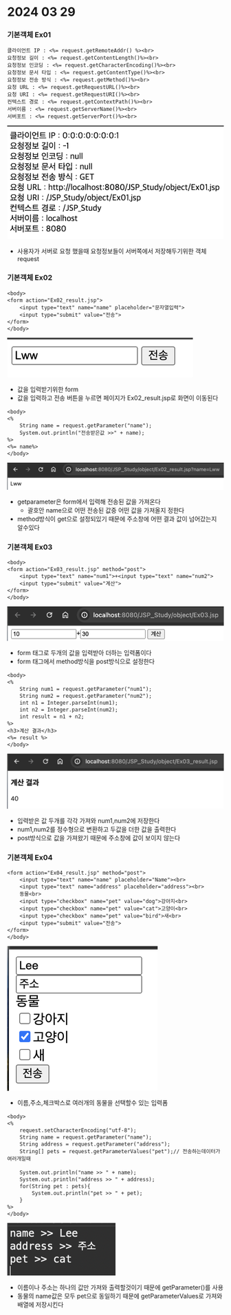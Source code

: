 # 2024 03 29

### 기본객체 Ex01
```
클라이언트 IP : <%= request.getRemoteAddr() %><br>
요청정보 길이 : <%= request.getContentLength()%><br>
요청정보 인코딩 : <%= request.getCharacterEncoding()%><br>
요청정보 문서 타입 : <%= request.getContentType()%><br>
요청정보 전송 방식 : <%= request.getMethod()%><br>
요청 URL : <%= request.getRequestURL()%><br>
요청 URI : <%= request.getRequestURI()%><br>
컨텍스트 경로 : <%= request.getContextPath()%><br>
서버이름 : <%= request.getServerName()%><br>
서버포트 : <%= request.getServerPort()%><br>
```
![1](./images/24_0329/1.png)   
- 사용자가 서버로 요청 했을때 요청정보들이 서버쪽에서 저장해두기위한 객체 request

### 기본객체 Ex02
```
<body>
<form action="Ex02_result.jsp">
	<input type="text" name="name" placeholder="문자열입력">
	<input type="submit" value="전송">
</form>
</body>
```
![2-1](./images/24_0329/2-1.png)   
- 값을 입력받기위한 form
- 값을 입력하고 전송 버튼을 누르면 페이지가 Ex02_result.jsp로 화면이 이동된다
   
```
<body>
<%
	String name = request.getParameter("name");
	System.out.println("전송받은값 >>" + name);
%>
<%= name%>
</body>
```
![2-2](./images/24_0329/2-2.png)   
- getparameter은 form에서 입력해 전송된 값을 가져온다
    - 괄호안 name으로 어떤 전송된 값중 어떤 값을 가져올지 정한다
- method방식이 get으로 설정되있기 때문에 주소창에 어떤 결과 값이 넘어갔는지 알수있다

### 기본객체 Ex03
```
<body>
<form action="Ex03_result.jsp" method="post">
	<input type="text" name="num1">+<input type="text" name="num2">
	<input type="submit" value="계산">
</form>
</body>
```
![3-1](./images/24_0329/3-1.png)   
- form 태그로 두개의 값을 입력받아 더하는 입력폼이다
- form 태그에서 method방식을 post방식으로 설정한다   

```
<body>
<%
	String num1 = request.getParameter("num1");
	String num2 = request.getParameter("num2");
	int n1 = Integer.parseInt(num1);
	int n2 = Integer.parseInt(num2);
	int result = n1 + n2;
%>
<h3>계산 결과</h3>
<%= result %>
</body>
```
![3-2](./images/24_0329/3-2.png)   
- 입력받은 값 두개를 각각 가져와 num1,num2에 저장한다
- num1,num2를 정수형으로 변환하고 두값을 더한 값을 출력한다
- post방식으로 값을 가져왔기 때문에 주소창에 값이 보이지 않는다

### 기본객체 Ex04
```
<form action="Ex04_result.jsp" method="post">
	<input type="text" name="name" placeholder="Name"><br>
	<input type="text" name="address" placeholder="address"><br>
	동물<br>
	<input type="checkbox" name="pet" value="dog">강아지<br>
	<input type="checkbox" name="pet" value="cat">고양이<br>
	<input type="checkbox" name="pet" value="bird">새<br>
	<input type="submit" value="전송">
</form>
</body>
```
![4-1](./images/24_0329/4-1.png)   
- 이름,주소,체크박스로 여러개의 동물을 선택할수 있는 입력폼

```
<body>
<%
	request.setCharacterEncoding("utf-8");
	String name = request.getParameter("name");
	String address = request.getParameter("address");
	String[] pets = request.getParameterValues("pet");// 전송하는데이터가 여러개일때
	
	System.out.println("name >> " + name);
	System.out.println("address >> " + address);
	for(String pet : pets){
		System.out.println("pet >> " + pet);
	}
%>
</body>
```
![4-2](./images/24_0329/4-2.png)   
- 이름이나 주소는 하나의 값만 가져와 출력할것이기 때문에 getParameter()를 사용
- 동물의 name값은 모두 pet으로 동일하기 때문에 getParameterValues로 가져와 배열에 저장시킨다